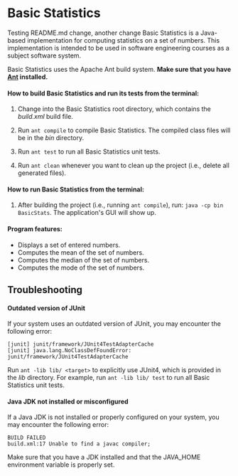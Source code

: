 # Basic Statistics
Testing README.md change, another change
Basic Statistics is a Java-based implementation for computing statistics on a set of numbers.
This implementation is intended to be used in software engineering courses as
a subject software system.

Basic Statistics uses the Apache Ant build system. **Make sure that you have [Ant](https://ant.apache.org) installed.**

#### How to build Basic Statistics and run its tests from the terminal:

1. Change into the Basic Statistics root directory, which contains the *build.xml* build file.

2. Run `ant compile` to compile Basic Statistics. The compiled class files will be in the *bin* directory.

4. Run `ant test` to run all Basic Statistics unit tests.

5. Run `ant clean` whenever you want to clean up the project (i.e., delete all generated files).

#### How to run Basic Statistics from the terminal:

1. After building the project (i.e., running `ant compile`), run: `java -cp bin BasicStats`. The application's GUI will show up.

#### Program features:
* Displays a set of entered numbers.
* Computes the mean of the set of numbers.
* Computes the median of the set of numbers.
* Computes the mode of the set of numbers.

## Troubleshooting

#### Outdated version of JUnit
If your system uses an outdated version of JUnit, you may encounter the following error:
```
[junit] junit/framework/JUnit4TestAdapterCache
[junit] java.lang.NoClassDefFoundError: junit/framework/JUnit4TestAdapterCache
```
Run `ant -lib lib/ <target>` to explicitly use JUnit4, which is provided in the *lib* directory. For example, run `ant -lib lib/ test` to run all Basic Statistics unit tests.

#### Java JDK not installed or misconfigured
If a Java JDK is not installed or properly configured on your system, you may encounter the following error: 
```
BUILD FAILED
build.xml:17 Unable to find a javac compiler;
```
Make sure that you have a JDK installed and that the JAVA_HOME environment variable is properly set.
